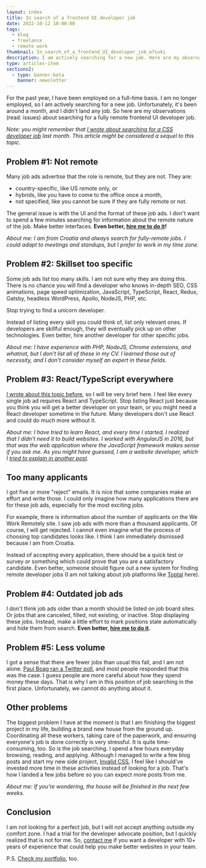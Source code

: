 ```yaml
---
layout: index
title: In search of a frontend UI developer job
date: 2022-10-12 10:00:00
tags:
  - blog
  - freelance
  - remote work
thumbnail: In_search_of_a_frontend_UI_developer_job_w7suki
description: I am actively searching for a new job. Here are my observations about searching for a fully remote frontend UI developer job.
type: articles-item
sections2:
  - type: banner-beta
    banner: newsletter
---
```


For the past year, I have been employed on a full-time basis. I am no longer employed, so I am actively searching for a new job. Unfortunately, it's been around a month, and I didn't land any job. So here are my observations (read: issues) about searching for a fully remote frontend UI developer job.

_Note: you might remember that [I wrote about searching for a CSS developer job](/articles/in-search-of-a-css-developer-job/) last month. This article might be considered a sequel to this topic._

## Problem #1: Not remote

Many job ads advertise that the role is remote, but they are not. They are:

-   country-specific, like US remote only, or
-   hybrids, like you have to come to the office once a month,
-   not specified, like you cannot be sure if they are fully remote or not.

The general issue is with the UI and the format of these job ads. I don't want to spend a few minutes searching for information about the remote nature of the job. Make better interfaces. **Even better, [hire me to do it](/contact/#form)!**

*About me: I am from Croatia and always search for fully-remote jobs. I could adapt to meetings and standups, but I prefer to work in my time zone.*

## Problem #2: Skillset too specific

Some job ads list too many skills. I am not sure why they are doing this. There is no chance you will find a developer who knows in-depth SEO, CSS animations, page speed optimization, JavaScript, TypeScript, React, Redux, Gatsby, headless WordPress, Apollo, NodeJS, PHP, etc.

Stop trying to find a unicorn developer.

Instead of listing every skill you could think of, list only relevant ones. If developers are skillful enough, they will eventually pick up on other technologies. Even better, hire another developer for other specific jobs.

*About me: I have experience with PHP, NodeJS, Chrome extensions, and whatnot, but I don't list all of these in my CV. I learned those out of necessity, and I don't consider myself an expert in these fields.*

## Problem #3: React/TypeScript everywhere

[I wrote about this topic before](/articles/you-don-t-need-react-for-building-websites/), so I will be very brief here. I feel like every single job ad requires React and TypeScript. Stop listing React just because you think you will get a better developer on your team, or you might need a React developer sometime in the future. Many developers don't use React and could do much more without it.

*About me: I have tried to learn React, and every time I started, I realized that I didn't need it to build websites. I worked with AngularJS in 2016, but that was the web application where the JavaScript framework makes sense if you ask me. As you might have guessed, I am a website developer, which I [tried to explain in another post](/articles/about-roles-in-the-front-end-development-department/).*

## Too many applicants

I got five or more "reject" emails. It is nice that some companies make an effort and write those. I could only imagine how many applications there are for these job ads, especially for the most exciting jobs.

For example, there is information about the number of applicants on the We Work Remotely site. I saw job ads with more than a thousand applicants. Of course, I will get rejected. I cannot even imagine what the process of choosing top candidates looks like. I think I am immediately dismissed because I am from Croatia.

Instead of accepting every application, there should be a quick test or survey or something which could prove that you are a satisfactory candidate. Even better, someone should figure out a new system for finding remote developer jobs (I am not talking about job platforms like [Toptal](https://www.toptal.com/#trust-nothing-but-brilliant-freelancers) here).

## Problem #4: Outdated job ads

I don't think job ads older than a month should be listed on job board sites. Or jobs that are canceled, filled, not existing, or inactive. Stop displaying these jobs. Instead, make a little effort to mark positions stale automatically and hide them from search. **Even better, [hire me to do it](/contact/#form).**

## Problem #5: Less volume

I got a sense that there are fewer jobs than usual this fall, and I am not alone. [Paul Boag ran a Twitter poll](https://twitter.com/boagworld/status/1577582780329910272), and most people responded that this was the case. I guess people are more careful about how they spend money these days. That is why I am in this position of job searching in the first place. Unfortunately, we cannot do anything about it.

## Other problems

The biggest problem I have at the moment is that I am finishing the biggest project in my life, building a brand new house from the ground up. Coordinating all these workers, taking care of the paperwork, and ensuring everyone's job is done correctly is very stressful. It is quite time-consuming, too. So is the job searching. I spend a few hours everyday browsing, reading, and applying. Although I managed to write a few blog posts and start my new side project, [Invalid CSS](/side-projects/invalid-css/), I feel like I should've invested more time in these activities instead of looking for a job. That's how I landed a few jobs before so you can expect more posts from me.

*About me: If you’re wondering, the house will be finished in the next few weeks.*

## Conclusion

I am not looking for a perfect job, but I will not accept anything outside my comfort zone. I had a trial for the developer advocate position, but I quickly realized that is not for me. So, [contact me](/contact/#form) if you want a developer with 10+ years of experience that could help you make better websites in your team.

P.S. [Check my portfolio](/portfolio/), too.
